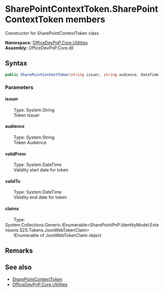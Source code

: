 # SharePointContextToken.SharePointContextToken members 
 Constructor for SharePointContextToken class   

**Namespace:** [OfficeDevPnP.Core.Utilities](OfficeDevPnP.Core.Utilities.md)  
**Assembly:** OfficeDevPnP.Core.dll  
## Syntax
```C#
public SharePointContextToken(string issuer, string audience, DateTime validFrom, DateTime validTo, IEnumerable<JsonWebTokenClaim> claims)
```
### Parameters
#### issuer  
&emsp;&emsp;Type: System.String  
&emsp;&emsp;Token Issuer  


#### audience  
&emsp;&emsp;Type: System.String  
&emsp;&emsp;Token Audience  


#### validFrom  
&emsp;&emsp;Type: System.DateTime  
&emsp;&emsp;Validity start date for token  


#### validTo  
&emsp;&emsp;Type: System.DateTime  
&emsp;&emsp;Validity end date for token  


#### claims  
&emsp;&emsp;Type: System.Collections.Generic.IEnumerable<SharePointPnP.IdentityModel.Extensions.S2S.Tokens.JsonWebTokenClaim>  
&emsp;&emsp;IEnumerable of JsonWebTokenClaim object  


## Remarks
  
## See also
- [SharePointContextToken](OfficeDevPnP.Core.Utilities.SharePointContextToken.md)
- [OfficeDevPnP.Core.Utilities](OfficeDevPnP.Core.Utilities.md)
